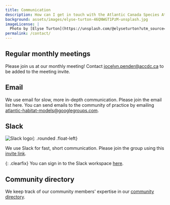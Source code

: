 ```yaml
---
title: Communication
description: How can I get in touch with the Atlantic Canada Species At Risk Habitat Modelling Community of Practice? 
background: assets/images/elyse-turton-46QNWGT1PzM-unsplash.jpg
imageLicense: |
  Photo by [Elyse Turton](https://unsplash.com/@elyseturton?utm_source=unsplash&utm_medium=referral&utm_content=creditCopyText) on [Unsplash](https://unsplash.com/@elyseturton?utm_source=unsplash&utm_medium=referral&utm_content=creditCopyText)  
permalink: /contact/
---
```


## Regular monthly meetings

Please join us at our monthly meeting! Contact [jocelyn.pender@accdc.ca](mailto:jocelyn.pender@accdc.ca) to be added to the meeting invite.

## Email

We use email for slow, more in-depth communication. Please join the email list here. You can send emails to the community of practice by emailing [atlantic-habitat-models@googlegroups.com](mailto:atlantic-habitat-models%40googlegroups.com).
## Slack

![Slack logo](https://cdn.iconscout.com/icon/free/png-256/slack-16-722740.png?w=150&h=150&fit=crop){: .rounded .float-left}

We use Slack for fast, short communication. Please join the group using this [invite link](https://join.slack.com/t/slack-zqk1710/shared_invite/zt-136t3bedw-kWwHHsXllexK0_H9~x~LZQ).

{: .clearfix}
You can sign in to the Slack workspace [here](atlanticcanad-hvq4185.slack.com).

## Community directory

We keep track of our community members' expertise in our [community directory](/pages/directory).